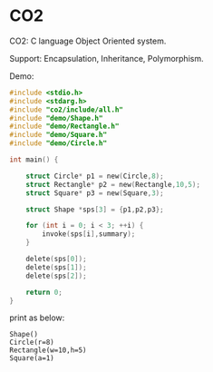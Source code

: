 # CO2
CO2: C language Object Oriented system.

Support:  Encapsulation, Inheritance, Polymorphism.

Demo:
```C
#include <stdio.h>
#include <stdarg.h>
#include "co2/include/all.h"
#include "demo/Shape.h"
#include "demo/Rectangle.h"
#include "demo/Square.h"
#include "demo/Circle.h"

int main() {

    struct Circle* p1 = new(Circle,8);
    struct Rectangle* p2 = new(Rectangle,10,5);
    struct Square* p3 = new(Square,3);

    struct Shape *sps[3] = {p1,p2,p3};

    for (int i = 0; i < 3; ++i) {
        invoke(sps[i],summary);
    }

    delete(sps[0]);
    delete(sps[1]);
    delete(sps[2]);

    return 0;
}
```

print as below:

```
Shape()
Circle(r=8)
Rectangle(w=10,h=5)
Square(a=1)
 ```
